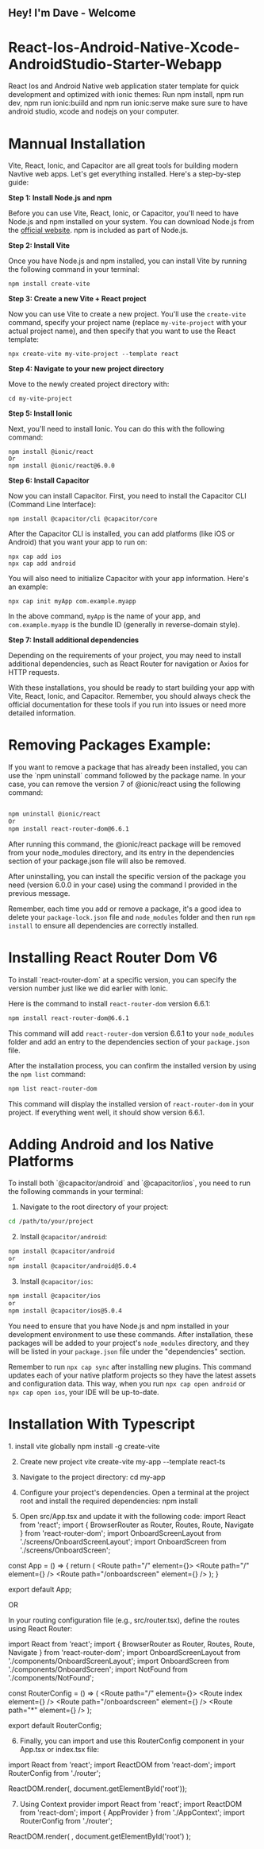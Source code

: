 <h2>Hey! I'm Dave - Welcome</h2>

# React-Ios-Android-Native-Xcode-AndroidStudio-Starter-Webapp
React Ios and Android Native web application stater template for quick development and optimized with ionic themes: Run npm install, npm run dev, npm run ionic:buiild and npm run ionic:serve make sure sure to have android studio, xcode and nodejs on your computer.

<h1>Mannual Installation</h1>

 Vite, React, Ionic, and Capacitor are all great tools for building modern Navtive web apps. Let's get everything installed. Here's a step-by-step guide:

**Step 1: Install Node.js and npm**

Before you can use Vite, React, Ionic, or Capacitor, you'll need to have Node.js and npm installed on your system. You can download Node.js from the [official website](https://nodejs.org/). npm is included as part of Node.js.

**Step 2: Install Vite**

Once you have Node.js and npm installed, you can install Vite by running the following command in your terminal:

```
npm install create-vite
```

**Step 3: Create a new Vite + React project**

Now you can use Vite to create a new project. You'll use the `create-vite` command, specify your project name (replace `my-vite-project` with your actual project name), and then specify that you want to use the React template:

```
npx create-vite my-vite-project --template react
```

**Step 4: Navigate to your new project directory**

Move to the newly created project directory with:

```
cd my-vite-project
```

**Step 5: Install Ionic**

Next, you'll need to install Ionic. You can do this with the following command:

```
npm install @ionic/react
Or
npm install @ionic/react@6.0.0

```

**Step 6: Install Capacitor**

Now you can install Capacitor. First, you need to install the Capacitor CLI (Command Line Interface):

```
npm install @capacitor/cli @capacitor/core
```

After the Capacitor CLI is installed, you can add platforms (like iOS or Android) that you want your app to run on:

```
npx cap add ios
npx cap add android
```

You will also need to initialize Capacitor with your app information. Here's an example:

```
npx cap init myApp com.example.myapp
```

In the above command, `myApp` is the name of your app, and `com.example.myapp` is the bundle ID (generally in reverse-domain style).

**Step 7: Install additional dependencies**

Depending on the requirements of your project, you may need to install additional dependencies, such as React Router for navigation or Axios for HTTP requests.

With these installations, you should be ready to start building your app with Vite, React, Ionic, and Capacitor. Remember, you should always check the official documentation for these tools if you run into issues or need more detailed information.


<h1>Removing Packages Example:</h1>
If you want to remove a package that has already been installed, you can use the `npm uninstall` command followed by the package name. In your case, you can remove the version 7 of @ionic/react using the following command:

```bash

npm uninstall @ionic/react
Or
npm install react-router-dom@6.6.1

```

After running this command, the @ionic/react package will be removed from your node_modules directory, and its entry in the dependencies section of your package.json file will also be removed.

After uninstalling, you can install the specific version of the package you need (version 6.0.0 in your case) using the command I provided in the previous message.

Remember, each time you add or remove a package, it's a good idea to delete your `package-lock.json` file and `node_modules` folder and then run `npm install` to ensure all dependencies are correctly installed.

<h1> Installing React Router Dom V6 </h1>
To install `react-router-dom` at a specific version, you can specify the version number just like we did earlier with Ionic. 

Here is the command to install `react-router-dom` version 6.6.1:

```bash
npm install react-router-dom@6.6.1
```

This command will add `react-router-dom` version 6.6.1 to your `node_modules` folder and add an entry to the dependencies section of your `package.json` file.

After the installation process, you can confirm the installed version by using the `npm list` command:

```bash
npm list react-router-dom
```

This command will display the installed version of `react-router-dom` in your project. If everything went well, it should show version 6.6.1.


<h1>Adding Android and Ios Native Platforms</h1>
To install both `@capacitor/android` and `@capacitor/ios`, you need to run the following commands in your terminal:

1. Navigate to the root directory of your project:

```bash
cd /path/to/your/project
```

2. Install `@capacitor/android`:

```bash
npm install @capacitor/android
or
npm install @capacitor/android@5.0.4

```

3. Install `@capacitor/ios`:

```bash
npm install @capacitor/ios
or
npm install @capacitor/ios@5.0.4

```

You need to ensure that you have Node.js and npm installed in your development environment to use these commands. After installation, these packages will be added to your project's `node_modules` directory, and they will be listed in your `package.json` file under the "dependencies" section.

Remember to run `npx cap sync` after installing new plugins. This command updates each of your native platform projects so they have the latest assets and configuration data. This way, when you run `npx cap open android` or `npx cap open ios`, your IDE will be up-to-date.

<h1>Installation With Typescript</h1>
1. install vite globally
 npm install -g create-vite
 
2. Create new project vite
create-vite my-app --template react-ts

3. Navigate to the project directory:
   cd my-app

4. Configure your project's dependencies. Open a terminal at the project root and install the required dependencies:
   npm install

5. Open src/App.tsx and update it with the following code:
   import React from 'react';
import { BrowserRouter as Router, Routes, Route, Navigate } from 'react-router-dom';
import OnboardScreenLayout from './screens/OnboardScreenLayout';
import OnboardScreen from './screens/OnboardScreen';

const App = () => {
  return (
    <Router>
      <Routes>
        <Route path="/" element={<OnboardScreenLayout />}>
          <Route path="/" element={<Navigate to="/onboardscreen" />} />
          <Route path="/onboardscreen" element={<OnboardScreen />} />
        </Route>
      </Routes>
    </Router>
  );
}

export default App;

OR

In your routing configuration file (e.g., src/router.tsx), define the routes using React Router:

import React from 'react';
import { BrowserRouter as Router, Routes, Route, Navigate } from 'react-router-dom';
import OnboardScreenLayout from './components/OnboardScreenLayout';
import OnboardScreen from './components/OnboardScreen';
import NotFound from './components/NotFound';

const RouterConfig = () => (
  <Router>
    <Routes>
      <Route path="/" element={<OnboardScreenLayout />}>
        <Route index element={<Navigate to="/onboardscreen" />} />
        <Route path="/onboardscreen" element={<OnboardScreen />} />
      </Route>
      <Route path="*" element={<NotFound />} />
    </Routes>
  </Router>
);

export default RouterConfig;


6. Finally, you can import and use this RouterConfig component in your App.tsx or index.tsx file:

import React from 'react';
import ReactDOM from 'react-dom';
import RouterConfig from './router';

ReactDOM.render(<RouterConfig />, document.getElementById('root'));


7. Using Context provider
import React from 'react';
import ReactDOM from 'react-dom';
import { AppProvider } from './AppContext';
import RouterConfig from './router';

ReactDOM.render(
  <AppProvider>
    <RouterConfig />
  </AppProvider>,
  document.getElementById('root')
);

